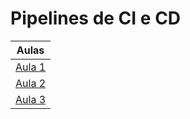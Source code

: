 # Pipelines de CI e CD

| Aulas                        |
| ---------------------------- |
| [Aula 1](./aula_1/README.md) |
| [Aula 2](./aula_2/README.md) |
| [Aula 3](./aula_3/README.md) |

